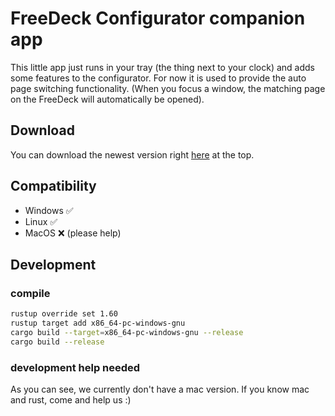 # FreeDeck Configurator companion app

This little app just runs in your tray (the thing next to your clock) and adds some features to the configurator.
For now it is used to provide the auto page switching functionality. (When you focus a window, the matching page on the FreeDeck will automatically be opened).

## Download

You can download the newest version right [here](https://github.com/FreeYourStream/freedeck-configurator-companion/releases) at the top.

## Compatibility

- Windows ✅
- Linux ✅
- MacOS ❌ (please help)

## Development

### compile

```bash
rustup override set 1.60
rustup target add x86_64-pc-windows-gnu
cargo build --target=x86_64-pc-windows-gnu --release
cargo build --release
```

### development help needed

As you can see, we currently don't have a mac version. If you know mac and rust, come and help us :)

